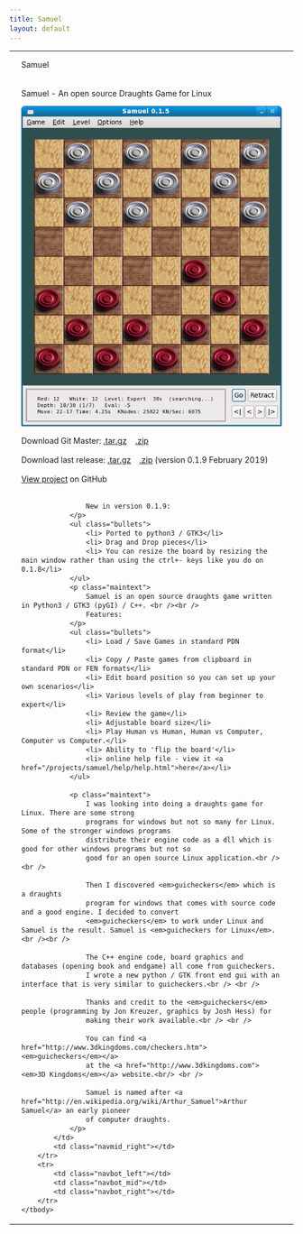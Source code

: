 ```yaml
---
title: Samuel
layout: default
---
```


<table class="content" border="0" cellpadding="0" cellspacing="0">
    <tbody>
        <tr>
            <td class="navtop_left"></td>
            <td class="navtop_mid">
                <p style="float: left;">Samuel</p>
            </td>
            <td class="navtop_right"></td>
        </tr>
        <tr>
            <td class="navmid_left"></td>
            <td id="contentId" class="content_mid">
                <p class="header">Samuel - An open source Draughts Game for Linux</p>        	    	    
	            <p class="centeredImage">
                    <img src="/images/Screenshot-Samuel-big.png" alt="samuel screenshot" />
                </p>
	            <p class="maintext">      
                    Download Git Master: <a href="https://github.com/johncheetham/samuel/tarball/master">.tar.gz</a> &nbsp;&nbsp; <a href="https://github.com/johncheetham/samuel/zipball/master">.zip</a><br /><br />
	                Download last release: <a href="https://github.com/johncheetham/samuel/archive/v0.1.9.tar.gz">.tar.gz</a> &nbsp;&nbsp; <a href="https://github.com/johncheetham/samuel/archive/v0.1.9.zip">.zip</a> (version 0.1.9 February 2019) <br /><br />
                    <a href='https://github.com/johncheetham/samuel'>View project</a> on GitHub<br /><br />
                        
                    New in version 0.1.9:
                </p>
                <ul class="bullets">
                    <li> Ported to python3 / GTK3</li>
                    <li> Drag and Drop pieces</li>
                    <li> You can resize the board by resizing the main window rather than using the ctrl+- keys like you do on 0.1.8</li>
                </ul>
                <p class="maintext">	    
	                Samuel is an open source draughts game written in Python3 / GTK3 (pyGI) / C++. <br /><br />
                    Features:
                </p>
                <ul class="bullets">            
                    <li> Load / Save Games in standard PDN format</li>
                    <li> Copy / Paste games from clipboard in standard PDN or FEN formats</li>
                    <li> Edit board position so you can set up your own scenarios</li>
                    <li> Various levels of play from beginner to expert</li>
                    <li> Review the game</li>
                    <li> Adjustable board size</li>
                    <li> Play Human vs Human, Human vs Computer, Computer vs Computer.</li>
                    <li> Ability to 'flip the board'</li>
                    <li> online help file - view it <a href="/projects/samuel/help/help.html">here</a></li>
                </ul>      
        
                <p class="maintext"> 
                    I was looking into doing a draughts game for Linux. There are some strong
                    programs for windows but not so many for Linux. Some of the stronger windows programs
                    distribute their engine code as a dll which is good for other windows programs but not so 
                    good for an open source Linux application.<br /> <br />
             
                    Then I discovered <em>guicheckers</em> which is a draughts
                    program for windows that comes with source code and a good engine. I decided to convert
                    <em>guicheckers</em> to work under Linux and Samuel is the result. Samuel is <em>guicheckers for Linux</em>.<br /><br />
        
                    The C++ engine code, board graphics and databases (opening book and endgame) all come from guicheckers.
                    I wrote a new python / GTK front end gui with an interface that is very similar to guicheckers.<br /> <br />           
        
                    Thanks and credit to the <em>guicheckers</em> people (programming by Jon Kreuzer, graphics by Josh Hess) for
                    making their work available.<br /> <br />
        
                    You can find <a href="http://www.3dkingdoms.com/checkers.htm"><em>guicheckers</em></a> 
                    at the <a href="http://www.3dkingdoms.com"><em>3D Kingdoms</em></a> website.<br/> <br />
        
                    Samuel is named after <a href="http://en.wikipedia.org/wiki/Arthur_Samuel">Arthur Samuel</a> an early pioneer
                    of computer draughts.  
                </p>
            </td>
            <td class="navmid_right"></td>
        </tr>
        <tr>
            <td class="navbot_left"></td>
            <td class="navbot_mid"></td>
            <td class="navbot_right"></td>
        </tr>
    </tbody>
</table>


